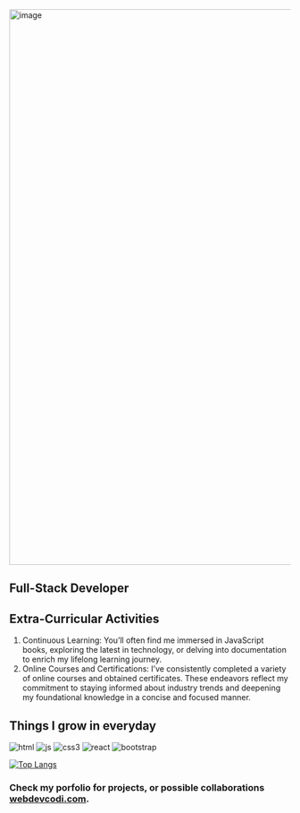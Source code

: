 
<img width="993" alt="image" src="https://github.com/Web-Dev-Codi/Web-Dev-Codi/assets/80214475/d2df94c4-9c73-4009-b247-28469d0aa040">

## Full-Stack Developer

## Extra-Curricular Activities

1. Continuous Learning: You’ll often find me immersed in JavaScript books, exploring the latest in technology, or
delving into documentation to enrich my lifelong learning journey.
2. Online Courses and Certifications: I’ve consistently completed a variety of online courses and obtained certificates.
These endeavors reflect my commitment to staying informed about industry trends and deepening my
foundational knowledge in a concise and focused manner.


## Things I grow in everyday

![html](https://user-images.githubusercontent.com/80214475/216585939-5a1a1560-775a-40ab-8c27-97ff5bf66191.svg)
![js](https://user-images.githubusercontent.com/80214475/216586046-754facd3-0069-410b-b11c-b56acba3d177.svg)
![css3](https://user-images.githubusercontent.com/80214475/216586706-7e27ea3e-65ab-4443-afab-c0d143db20d5.svg)
![react](https://user-images.githubusercontent.com/80214475/216586936-789524e4-686e-4a1d-b690-bfb148d5c86f.svg)
![bootstrap](https://user-images.githubusercontent.com/80214475/216586983-87697b64-e91d-4300-ad7d-9a59e68bdad8.svg)
<!--
[![Web-Dev-Codi's GitHub stats](https://github-readme-stats.vercel.app/api?username=web-dev-codi)](https://github.com/web-defv-codi/github-readme-stats)
-->
[![Top Langs](https://github-readme-stats.vercel.app/api/top-langs/?username=web-dev-codi&layout=donut)](https://github.com/web-dev-codi/github-readme-stats)
 ### Check my porfolio for projects, or possible collaborations [webdevcodi.com](https://www.webdevcodi.com).
 
 



<!--
**desiredstate2021/desiredstate2021** is a ✨ _special_ ✨ repository because its `README.md` (this file) appears on your GitHub profile.

Here are some ideas to get you started:

- 🔭 I’m currently working on ...
- 🌱 I’m currently learning ...
- 👯 I’m looking to collaborate on ...
- 🤔 I’m looking for help with ...
- 💬 Ask me about ...
- 📫 How to reach me: 
- 😄 Pronouns: ...
- ⚡ Fun fact: ...
-->
